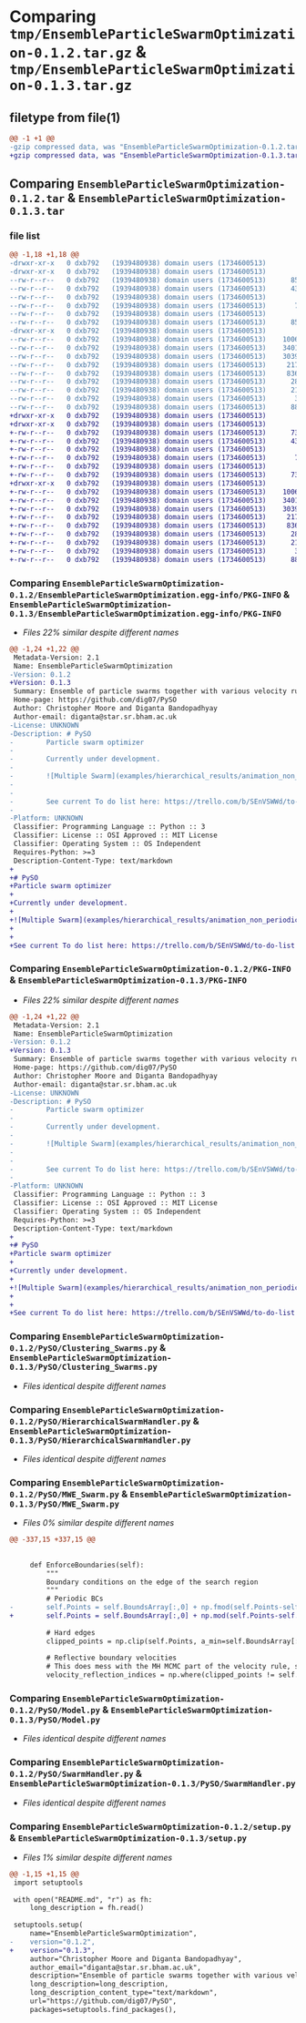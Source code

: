 # Comparing `tmp/EnsembleParticleSwarmOptimization-0.1.2.tar.gz` & `tmp/EnsembleParticleSwarmOptimization-0.1.3.tar.gz`

## filetype from file(1)

```diff
@@ -1 +1 @@
-gzip compressed data, was "EnsembleParticleSwarmOptimization-0.1.2.tar", last modified: Thu Jun  8 09:31:47 2023, max compression
+gzip compressed data, was "EnsembleParticleSwarmOptimization-0.1.3.tar", last modified: Fri Jul 21 11:44:07 2023, max compression
```

## Comparing `EnsembleParticleSwarmOptimization-0.1.2.tar` & `EnsembleParticleSwarmOptimization-0.1.3.tar`

### file list

```diff
@@ -1,18 +1,18 @@
-drwxr-xr-x   0 dxb792   (1939480938) domain users (1734600513)        0 2023-06-08 09:31:47.448766 EnsembleParticleSwarmOptimization-0.1.2/
-drwxr-xr-x   0 dxb792   (1939480938) domain users (1734600513)        0 2023-06-08 09:31:47.444766 EnsembleParticleSwarmOptimization-0.1.2/EnsembleParticleSwarmOptimization.egg-info/
--rw-r--r--   0 dxb792   (1939480938) domain users (1734600513)      850 2023-06-08 09:31:47.000000 EnsembleParticleSwarmOptimization-0.1.2/EnsembleParticleSwarmOptimization.egg-info/PKG-INFO
--rw-r--r--   0 dxb792   (1939480938) domain users (1734600513)      431 2023-06-08 09:31:47.000000 EnsembleParticleSwarmOptimization-0.1.2/EnsembleParticleSwarmOptimization.egg-info/SOURCES.txt
--rw-r--r--   0 dxb792   (1939480938) domain users (1734600513)        1 2023-06-08 09:31:47.000000 EnsembleParticleSwarmOptimization-0.1.2/EnsembleParticleSwarmOptimization.egg-info/dependency_links.txt
--rw-r--r--   0 dxb792   (1939480938) domain users (1734600513)       77 2023-06-08 09:31:47.000000 EnsembleParticleSwarmOptimization-0.1.2/EnsembleParticleSwarmOptimization.egg-info/requires.txt
--rw-r--r--   0 dxb792   (1939480938) domain users (1734600513)        5 2023-06-08 09:31:47.000000 EnsembleParticleSwarmOptimization-0.1.2/EnsembleParticleSwarmOptimization.egg-info/top_level.txt
--rw-r--r--   0 dxb792   (1939480938) domain users (1734600513)      850 2023-06-08 09:31:47.448766 EnsembleParticleSwarmOptimization-0.1.2/PKG-INFO
-drwxr-xr-x   0 dxb792   (1939480938) domain users (1734600513)        0 2023-06-08 09:31:47.448766 EnsembleParticleSwarmOptimization-0.1.2/PySO/
--rw-r--r--   0 dxb792   (1939480938) domain users (1734600513)    10064 2023-06-05 15:46:22.000000 EnsembleParticleSwarmOptimization-0.1.2/PySO/Clustering_Swarms.py
--rw-r--r--   0 dxb792   (1939480938) domain users (1734600513)    34011 2023-06-06 10:44:08.000000 EnsembleParticleSwarmOptimization-0.1.2/PySO/HierarchicalSwarmHandler.py
--rw-r--r--   0 dxb792   (1939480938) domain users (1734600513)    30396 2023-06-02 15:36:36.000000 EnsembleParticleSwarmOptimization-0.1.2/PySO/MWE_Swarm.py
--rw-r--r--   0 dxb792   (1939480938) domain users (1734600513)     2174 2023-06-02 15:36:36.000000 EnsembleParticleSwarmOptimization-0.1.2/PySO/Model.py
--rw-r--r--   0 dxb792   (1939480938) domain users (1734600513)     8369 2023-06-02 15:36:36.000000 EnsembleParticleSwarmOptimization-0.1.2/PySO/SwarmHandler.py
--rw-r--r--   0 dxb792   (1939480938) domain users (1734600513)      288 2023-06-05 16:11:21.000000 EnsembleParticleSwarmOptimization-0.1.2/PySO/__init__.py
--rw-r--r--   0 dxb792   (1939480938) domain users (1734600513)      212 2023-06-05 16:23:57.000000 EnsembleParticleSwarmOptimization-0.1.2/README.md
--rw-r--r--   0 dxb792   (1939480938) domain users (1734600513)       38 2023-06-08 09:31:47.448766 EnsembleParticleSwarmOptimization-0.1.2/setup.cfg
--rw-r--r--   0 dxb792   (1939480938) domain users (1734600513)      885 2023-06-08 09:21:47.000000 EnsembleParticleSwarmOptimization-0.1.2/setup.py
+drwxr-xr-x   0 dxb792   (1939480938) domain users (1734600513)        0 2023-07-21 11:44:07.093069 EnsembleParticleSwarmOptimization-0.1.3/
+drwxr-xr-x   0 dxb792   (1939480938) domain users (1734600513)        0 2023-07-21 11:44:07.093069 EnsembleParticleSwarmOptimization-0.1.3/EnsembleParticleSwarmOptimization.egg-info/
+-rw-r--r--   0 dxb792   (1939480938) domain users (1734600513)      730 2023-07-21 11:44:07.000000 EnsembleParticleSwarmOptimization-0.1.3/EnsembleParticleSwarmOptimization.egg-info/PKG-INFO
+-rw-r--r--   0 dxb792   (1939480938) domain users (1734600513)      431 2023-07-21 11:44:07.000000 EnsembleParticleSwarmOptimization-0.1.3/EnsembleParticleSwarmOptimization.egg-info/SOURCES.txt
+-rw-r--r--   0 dxb792   (1939480938) domain users (1734600513)        1 2023-07-21 11:44:07.000000 EnsembleParticleSwarmOptimization-0.1.3/EnsembleParticleSwarmOptimization.egg-info/dependency_links.txt
+-rw-r--r--   0 dxb792   (1939480938) domain users (1734600513)       77 2023-07-21 11:44:07.000000 EnsembleParticleSwarmOptimization-0.1.3/EnsembleParticleSwarmOptimization.egg-info/requires.txt
+-rw-r--r--   0 dxb792   (1939480938) domain users (1734600513)        5 2023-07-21 11:44:07.000000 EnsembleParticleSwarmOptimization-0.1.3/EnsembleParticleSwarmOptimization.egg-info/top_level.txt
+-rw-r--r--   0 dxb792   (1939480938) domain users (1734600513)      730 2023-07-21 11:44:07.093069 EnsembleParticleSwarmOptimization-0.1.3/PKG-INFO
+drwxr-xr-x   0 dxb792   (1939480938) domain users (1734600513)        0 2023-07-21 11:44:07.093069 EnsembleParticleSwarmOptimization-0.1.3/PySO/
+-rw-r--r--   0 dxb792   (1939480938) domain users (1734600513)    10064 2023-07-21 11:31:24.000000 EnsembleParticleSwarmOptimization-0.1.3/PySO/Clustering_Swarms.py
+-rw-r--r--   0 dxb792   (1939480938) domain users (1734600513)    34011 2023-07-21 11:31:24.000000 EnsembleParticleSwarmOptimization-0.1.3/PySO/HierarchicalSwarmHandler.py
+-rw-r--r--   0 dxb792   (1939480938) domain users (1734600513)    30395 2023-07-21 11:35:34.000000 EnsembleParticleSwarmOptimization-0.1.3/PySO/MWE_Swarm.py
+-rw-r--r--   0 dxb792   (1939480938) domain users (1734600513)     2174 2023-07-21 11:31:24.000000 EnsembleParticleSwarmOptimization-0.1.3/PySO/Model.py
+-rw-r--r--   0 dxb792   (1939480938) domain users (1734600513)     8369 2023-07-21 11:31:24.000000 EnsembleParticleSwarmOptimization-0.1.3/PySO/SwarmHandler.py
+-rw-r--r--   0 dxb792   (1939480938) domain users (1734600513)      288 2023-07-21 11:33:30.000000 EnsembleParticleSwarmOptimization-0.1.3/PySO/__init__.py
+-rw-r--r--   0 dxb792   (1939480938) domain users (1734600513)      212 2023-07-21 11:31:24.000000 EnsembleParticleSwarmOptimization-0.1.3/README.md
+-rw-r--r--   0 dxb792   (1939480938) domain users (1734600513)       38 2023-07-21 11:44:07.093069 EnsembleParticleSwarmOptimization-0.1.3/setup.cfg
+-rw-r--r--   0 dxb792   (1939480938) domain users (1734600513)      885 2023-07-21 11:33:36.000000 EnsembleParticleSwarmOptimization-0.1.3/setup.py
```

### Comparing `EnsembleParticleSwarmOptimization-0.1.2/EnsembleParticleSwarmOptimization.egg-info/PKG-INFO` & `EnsembleParticleSwarmOptimization-0.1.3/EnsembleParticleSwarmOptimization.egg-info/PKG-INFO`

 * *Files 22% similar despite different names*

```diff
@@ -1,24 +1,22 @@
 Metadata-Version: 2.1
 Name: EnsembleParticleSwarmOptimization
-Version: 0.1.2
+Version: 0.1.3
 Summary: Ensemble of particle swarms together with various velocity rules for function optimization
 Home-page: https://github.com/dig07/PySO
 Author: Christopher Moore and Diganta Bandopadhyay
 Author-email: diganta@star.sr.bham.ac.uk
-License: UNKNOWN
-Description: # PySO
-        Particle swarm optimizer
-        
-        Currently under development. 
-        
-        ![Multiple Swarm](examples/hierarchical_results/animation_non_periodic.gif)
-        
-        
-        See current To do list here: https://trello.com/b/SEnVSWWd/to-do-list
-        
-Platform: UNKNOWN
 Classifier: Programming Language :: Python :: 3
 Classifier: License :: OSI Approved :: MIT License
 Classifier: Operating System :: OS Independent
 Requires-Python: >=3
 Description-Content-Type: text/markdown
+
+# PySO
+Particle swarm optimizer
+
+Currently under development. 
+
+![Multiple Swarm](examples/hierarchical_results/animation_non_periodic.gif)
+
+
+See current To do list here: https://trello.com/b/SEnVSWWd/to-do-list
```

### Comparing `EnsembleParticleSwarmOptimization-0.1.2/PKG-INFO` & `EnsembleParticleSwarmOptimization-0.1.3/PKG-INFO`

 * *Files 22% similar despite different names*

```diff
@@ -1,24 +1,22 @@
 Metadata-Version: 2.1
 Name: EnsembleParticleSwarmOptimization
-Version: 0.1.2
+Version: 0.1.3
 Summary: Ensemble of particle swarms together with various velocity rules for function optimization
 Home-page: https://github.com/dig07/PySO
 Author: Christopher Moore and Diganta Bandopadhyay
 Author-email: diganta@star.sr.bham.ac.uk
-License: UNKNOWN
-Description: # PySO
-        Particle swarm optimizer
-        
-        Currently under development. 
-        
-        ![Multiple Swarm](examples/hierarchical_results/animation_non_periodic.gif)
-        
-        
-        See current To do list here: https://trello.com/b/SEnVSWWd/to-do-list
-        
-Platform: UNKNOWN
 Classifier: Programming Language :: Python :: 3
 Classifier: License :: OSI Approved :: MIT License
 Classifier: Operating System :: OS Independent
 Requires-Python: >=3
 Description-Content-Type: text/markdown
+
+# PySO
+Particle swarm optimizer
+
+Currently under development. 
+
+![Multiple Swarm](examples/hierarchical_results/animation_non_periodic.gif)
+
+
+See current To do list here: https://trello.com/b/SEnVSWWd/to-do-list
```

### Comparing `EnsembleParticleSwarmOptimization-0.1.2/PySO/Clustering_Swarms.py` & `EnsembleParticleSwarmOptimization-0.1.3/PySO/Clustering_Swarms.py`

 * *Files identical despite different names*

### Comparing `EnsembleParticleSwarmOptimization-0.1.2/PySO/HierarchicalSwarmHandler.py` & `EnsembleParticleSwarmOptimization-0.1.3/PySO/HierarchicalSwarmHandler.py`

 * *Files identical despite different names*

### Comparing `EnsembleParticleSwarmOptimization-0.1.2/PySO/MWE_Swarm.py` & `EnsembleParticleSwarmOptimization-0.1.3/PySO/MWE_Swarm.py`

 * *Files 0% similar despite different names*

```diff
@@ -337,15 +337,15 @@
 
 
     def EnforceBoundaries(self):
         """
         Boundary conditions on the edge of the search region
         """
         # Periodic BCs
-        self.Points = self.BoundsArray[:,0] + np.fmod(self.Points-self.BoundsArray[:,0],self.PeriodicParamRanges)
+        self.Points = self.BoundsArray[:,0] + np.mod(self.Points-self.BoundsArray[:,0],self.PeriodicParamRanges)
 
         # Hard edges
         clipped_points = np.clip(self.Points, a_min=self.BoundsArray[:,0], a_max=self.BoundsArray[:,1])
 
         # Reflective boundary velocities
         # This does mess with the MH MCMC part of the velocity rule, so proposals near prior boundary in the case MH_fraction=1.0 will be affected
         velocity_reflection_indices = np.where(clipped_points != self.Points)
```

### Comparing `EnsembleParticleSwarmOptimization-0.1.2/PySO/Model.py` & `EnsembleParticleSwarmOptimization-0.1.3/PySO/Model.py`

 * *Files identical despite different names*

### Comparing `EnsembleParticleSwarmOptimization-0.1.2/PySO/SwarmHandler.py` & `EnsembleParticleSwarmOptimization-0.1.3/PySO/SwarmHandler.py`

 * *Files identical despite different names*

### Comparing `EnsembleParticleSwarmOptimization-0.1.2/setup.py` & `EnsembleParticleSwarmOptimization-0.1.3/setup.py`

 * *Files 1% similar despite different names*

```diff
@@ -1,15 +1,15 @@
 import setuptools
 
 with open("README.md", "r") as fh:
     long_description = fh.read()
 
 setuptools.setup(
     name="EnsembleParticleSwarmOptimization",
-    version="0.1.2",
+    version="0.1.3",
     author="Christopher Moore and Diganta Bandopadhyay",
     author_email="diganta@star.sr.bham.ac.uk",
     description="Ensemble of particle swarms together with various velocity rules for function optimization",
     long_description=long_description,
     long_description_content_type="text/markdown",
     url="https://github.com/dig07/PySO",
     packages=setuptools.find_packages(),
```

